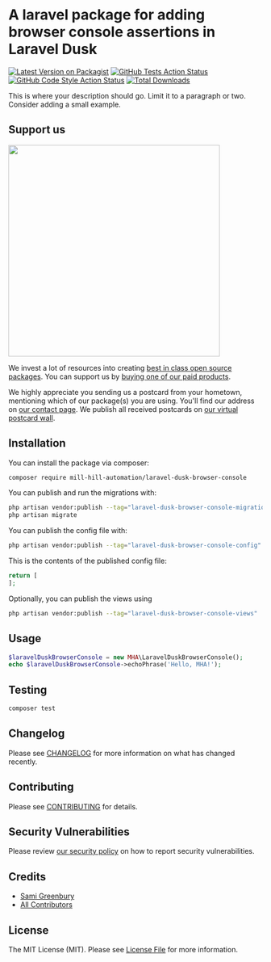 # A laravel package for adding browser console assertions in Laravel Dusk

[![Latest Version on Packagist](https://img.shields.io/packagist/v/mill-hill-automation/laravel-dusk-browser-console.svg?style=flat-square)](https://packagist.org/packages/mill-hill-automation/laravel-dusk-browser-console)
[![GitHub Tests Action Status](https://img.shields.io/github/workflow/status/mill-hill-automation/laravel-dusk-browser-console/run-tests?label=tests)](https://github.com/mill-hill-automation/laravel-dusk-browser-console/actions?query=workflow%3Arun-tests+branch%3Amain)
[![GitHub Code Style Action Status](https://img.shields.io/github/workflow/status/mill-hill-automation/laravel-dusk-browser-console/Check%20&%20fix%20styling?label=code%20style)](https://github.com/mill-hill-automation/laravel-dusk-browser-console/actions?query=workflow%3A"Check+%26+fix+styling"+branch%3Amain)
[![Total Downloads](https://img.shields.io/packagist/dt/mill-hill-automation/laravel-dusk-browser-console.svg?style=flat-square)](https://packagist.org/packages/mill-hill-automation/laravel-dusk-browser-console)

This is where your description should go. Limit it to a paragraph or two. Consider adding a small example.

## Support us

[<img src="https://github-ads.s3.eu-central-1.amazonaws.com/laravel-dusk-browser-console.jpg?t=1" width="419px" />](https://spatie.be/github-ad-click/laravel-dusk-browser-console)

We invest a lot of resources into creating [best in class open source packages](https://spatie.be/open-source). You can support us by [buying one of our paid products](https://spatie.be/open-source/support-us).

We highly appreciate you sending us a postcard from your hometown, mentioning which of our package(s) you are using. You'll find our address on [our contact page](https://spatie.be/about-us). We publish all received postcards on [our virtual postcard wall](https://spatie.be/open-source/postcards).

## Installation

You can install the package via composer:

```bash
composer require mill-hill-automation/laravel-dusk-browser-console
```

You can publish and run the migrations with:

```bash
php artisan vendor:publish --tag="laravel-dusk-browser-console-migrations"
php artisan migrate
```

You can publish the config file with:

```bash
php artisan vendor:publish --tag="laravel-dusk-browser-console-config"
```

This is the contents of the published config file:

```php
return [
];
```

Optionally, you can publish the views using

```bash
php artisan vendor:publish --tag="laravel-dusk-browser-console-views"
```

## Usage

```php
$laravelDuskBrowserConsole = new MHA\LaravelDuskBrowserConsole();
echo $laravelDuskBrowserConsole->echoPhrase('Hello, MHA!');
```

## Testing

```bash
composer test
```

## Changelog

Please see [CHANGELOG](CHANGELOG.md) for more information on what has changed recently.

## Contributing

Please see [CONTRIBUTING](.github/CONTRIBUTING.md) for details.

## Security Vulnerabilities

Please review [our security policy](../../security/policy) on how to report security vulnerabilities.

## Credits

- [Sami Greenbury](https://github.com/Patabugen)
- [All Contributors](../../contributors)

## License

The MIT License (MIT). Please see [License File](LICENSE.md) for more information.
